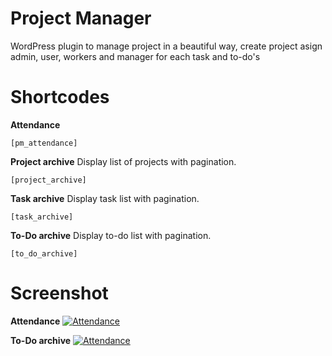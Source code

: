 # Project Manager
WordPress plugin to manage project in a beautiful way, create project asign admin, user, workers and manager for each task and to-do's

# Shortcodes

**Attendance**

```[pm_attendance]```

**Project archive**
Display list of projects with pagination.

```[project_archive]```

**Task archive**
Display task list with pagination.

```[task_archive]```

**To-Do archive**
Display to-do list with pagination.

```[to_do_archive]```

# Screenshot

**Attendance**
[![Attendance](https://i.imgur.com/Pv15BdF.png)](https://i.imgur.com/Pv15BdF.png)

**To-Do archive**
[![Attendance](https://i.imgur.com/jCiOP6M.png)](https://i.imgur.com/jCiOP6M.png)
